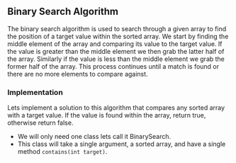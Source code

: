 ## Binary Search Algorithm

The binary search algorithm is used to search through a given array to find the position of a target value within the sorted array. We start by finding the middle element of the array and comparing its value to the target value. If the value is greater than the middle element we then grab the latter half of the array. Similarly if the value is less than the middle element we grab the former half of the array. This process continues until a match is found or there are no more elements to compare against.

### Implementation

Lets implement a solution to this algorithm that compares any sorted array with a target value. If the value is found within the array, return true, otherwise return false.
* We will only need one class lets call it BinarySearch.
* This class will take a single argument, a sorted array, and have a single method `contains(int target)`.
